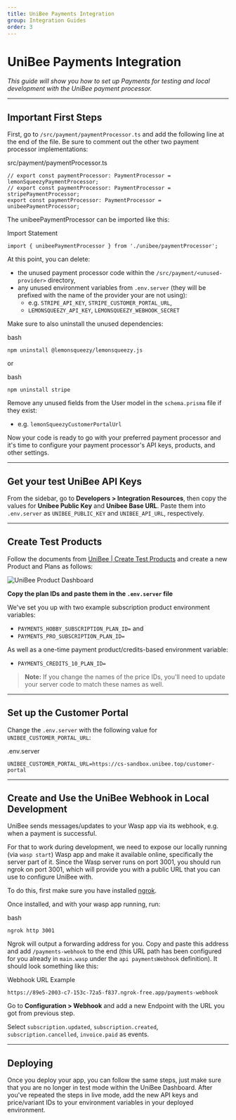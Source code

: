 ```yaml
---
title: UniBee Payments Integration
group: Integration Guides
order: 3
---
```


# UniBee Payments Integration

_This guide will show you how to set up Payments for testing and local development with the UniBee payment processor._

---

## Important First Steps

First, go to `/src/payment/paymentProcessor.ts` and add the following line at the end of the file. Be sure to comment out the other two payment processor implementations:

<div class="codebox">
  <div class="codebox__cap">src/payment/paymentProcessor.ts</div>
  <pre><code class="language-javascript">// export const paymentProcessor: PaymentProcessor = lemonSqueezyPaymentProcessor;
// export const paymentProcessor: PaymentProcessor = stripePaymentProcessor;
export const paymentProcessor: PaymentProcessor = unibeePaymentProcessor;</code></pre>
</div>

The unibeePaymentProcessor can be imported like this:

<div class="codebox">
  <div class="codebox__cap">Import Statement</div>
  <pre><code class="language-javascript">import { unibeePaymentProcessor } from './unibee/paymentProcessor';</code></pre>
</div>

At this point, you can delete:

- the unused payment processor code within the `/src/payment/<unused-provider>` directory,
- any unused environment variables from `.env.server` (they will be prefixed with the name of the provider your are not using):
  - e.g. `STRIPE_API_KEY`, `STRIPE_CUSTOMER_PORTAL_URL`,
  - `LEMONSQUEEZY_API_KEY`, `LEMONSQUEEZY_WEBHOOK_SECRET`

Make sure to also uninstall the unused dependencies:

<div class="codebox">
  <div class="codebox__cap">bash</div>
  <pre><code class="language-bash">npm uninstall @lemonsqueezy/lemonsqueezy.js</code></pre>
</div>

or

<div class="codebox">
  <div class="codebox__cap">bash</div>
  <pre><code class="language-bash">npm uninstall stripe</code></pre>
</div>

Remove any unused fields from the User model in the `schema.prisma` file if they exist:

- e.g. `lemonSqueezyCustomerPortalUrl`

Now your code is ready to go with your preferred payment processor and it's time to configure your payment processor's API keys, products, and other settings.

---

## Get your test UniBee API Keys

From the sidebar, go to **Developers > Integration Resources**, then copy the values for **Unibee Public Key** and **Unibee Base URL**. Paste them into `.env.server` as `UNIBEE_PUBLIC_KEY` and `UNIBEE_API_URL`, respectively.

---

## Create Test Products

Follow the documents from [UniBee | Create Test Products](https://unibee.com/docs/test-products) and create a new Product and Plans as follows:

![UniBee Product Dashboard](image-placeholder)

**Copy the plan IDs and paste them in the `.env.server` file**

We've set you up with two example subscription product environment variables:
- `PAYMENTS_HOBBY_SUBSCRIPTION_PLAN_ID=` and
- `PAYMENTS_PRO_SUBSCRIPTION_PLAN_ID=`

As well as a one-time payment product/credits-based environment variable:
- `PAYMENTS_CREDITS_10_PLAN_ID=`

> **Note:** If you change the names of the price IDs, you'll need to update your server code to match these names as well.

---

## Set up the Customer Portal

Change the `.env.server` with the following value for `UNIBEE_CUSTOMER_PORTAL_URL`:

<div class="codebox">
  <div class="codebox__cap">.env.server</div>
  <pre><code>UNIBEE_CUSTOMER_PORTAL_URL=https://cs-sandbox.unibee.top/customer-portal</code></pre>
</div>

---

## Create and Use the UniBee Webhook in Local Development

UniBee sends messages/updates to your Wasp app via its webhook, e.g. when a payment is successful.

For that to work during development, we need to expose our locally running (via `wasp start`) Wasp app and make it available online, specifically the server part of it. Since the Wasp server runs on port 3001, you should run ngrok on port 3001, which will provide you with a public URL that you can use to configure UniBee with.

To do this, first make sure you have installed [ngrok](https://ngrok.com/).

Once installed, and with your wasp app running, run:

<div class="codebox">
  <div class="codebox__cap">bash</div>
  <pre><code class="language-bash">ngrok http 3001</code></pre>
</div>

Ngrok will output a forwarding address for you. Copy and paste this address and add `/payments-webhook` to the end (this URL path has been configured for you already in `main.wasp` under the `api paymentsWebhook` definition). It should look something like this:

<div class="codebox">
  <div class="codebox__cap">Webhook URL Example</div>
  <pre><code>https://89e5-2003-c7-153c-72a5-f837.ngrok-free.app/payments-webhook</code></pre>
</div>

Go to **Configuration > Webhook** and add a new Endpoint with the URL you got from previous step.

Select `subscription.updated`, `subscription.created`, `subscription.cancelled`, `invoice.paid` as events.

---

## Deploying

Once you deploy your app, you can follow the same steps, just make sure that you are no longer in test mode within the UniBee Dashboard. After you've repeated the steps in live mode, add the new API keys and price/variant IDs to your environment variables in your deployed environment.